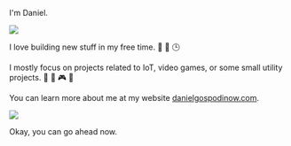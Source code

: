 I'm Daniel.

![](https://media.giphy.com/media/xT9IgG50Fb7Mi0prBC/giphy.gif)

I love building new stuff in my free time. 🔨 👶 🕒

I mostly focus on projects related to IoT, video games, or some small utility projects. 🎯 🤖 🎮 🧩

You can learn more about me at my website [danielgospodinow.com](http://danielgospodinow.com/).

![](https://media1.tenor.com/images/b1b10b34d3bb873797bb9f27d8c26b75/tenor.gif?itemid=11005405)

Okay, you can go ahead now.

<!--### Hi there 👋

![Daniel's github stats](https://github-readme-stats.vercel.app/api?username=danielgospodinow&count_private=true&show_icons=true&&hide_border=true)
-->

<!--
**danielgospodinow/danielgospodinow** is a ✨ _special_ ✨ repository because its `README.md` (this file) appears on your GitHub profile.

Here are some ideas to get you started:

- 🔭 I’m currently working on ...
- 🌱 I’m currently learning ...
- 👯 I’m looking to collaborate on ...
- 🤔 I’m looking for help with ...
- 💬 Ask me about ...
- 📫 How to reach me: ...
- 😄 Pronouns: ...
- ⚡ Fun fact: ...
-->
